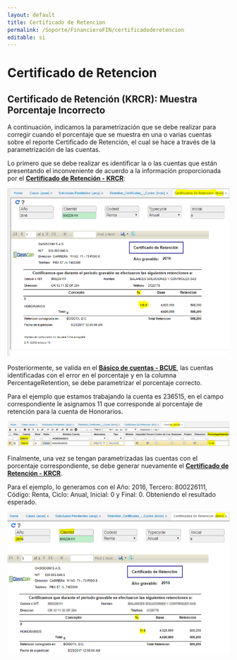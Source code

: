 ```yaml
---
layout: default
title: Certificado de Retencion
permalink: /Soporte/FinancieroFIN/certificadoderetencion
editable: si
---
```

# Certificado de Retencion  

## Certificado de Retención (KRCR): Muestra Porcentaje Incorrecto  

A continuación, indicamos la parametrización que se debe realizar para corregir cuando el porcentaje que se muestra en una o varias cuentas sobre el reporte Certificado de Retención, el cual se hace a través de la parametrización de las cuentas.  

Lo primero que se debe realizar es identificar la o las cuentas que están presentando el inconveniente de acuerdo a la información proporcionada por el [**Certificado de Retención - KRCR**](http://docs.oasiscom.com/Operacion/erp/contabilidad/kreporte/krcr):  

![](certificado.png)  

Posteriormente, se valida en el [**Básico de cuentas - BCUE**](http://docs.oasiscom.com/Operacion/common/bcuenta/bcue), las cuentas identificadas con el error en el porcentaje y en la columna PercentageRetention, se debe parametrizar el porcentaje correcto.  

Para el ejemplo que estamos trabajando la cuenta es 236515, en el campo correspondiente le asignamos 11 que corresponde al porcentaje de retención para la cuenta de Honorarios.  

![](certificado1.png)  

Finalmente, una vez se tengan parametrizadas las cuentas con el porcentaje correspondiente, se debe generar nuevamente el [**Certificado de Retención - KRCR**](http://docs.oasiscom.com/Operacion/erp/contabilidad/kreporte/krcr).  

Para el ejemplo, lo generamos con el Año: 2016, Tercero: 800226111, Código: Renta, Ciclo: Anual, Inicial: 0 y Final: 0. Obteniendo el resultado esperado.  

![](certificado2.png)  



